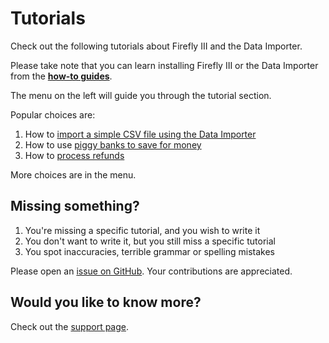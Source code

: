 # Tutorials

Check out the following tutorials about Firefly III and the Data Importer.

Please take note that you can learn installing Firefly III or the Data Importer from the **[how-to guides](../how-to/index.md)**.

The menu on the left will guide you through the tutorial section.

Popular choices are:

1. How to [import a simple CSV file using the Data Importer](data-importer/csv.md)
2. How to use [piggy banks to save for money](finances/piggy-bank.md)
3. How to [process refunds](finances/refund.md)

More choices are in the menu.

## Missing something?

1. You're missing a specific tutorial, and you wish to write it
2. You don't want to write it, but you still miss a specific tutorial
3. You spot inaccuracies, terrible grammar or spelling mistakes

Please open an [issue on GitHub](https://github.com/firefly-iii/firefly-iii/issues/new?assignees=&labels=&projects=&template=fr.yml). Your contributions are appreciated.

## Would you like to know more?

Check out the [support page](../references/support.md).
